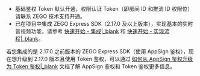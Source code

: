 - 基础鉴权 Token 默认开通，权限认证 Token（即房间 ID 和推流 ID 权限位）请联系 ZEGO 技术支持开通。
- 已在项目中集成 ZEGO Express SDK（2.17.0 及以上版本），实现基本的实时音视频功能，请参考 [快速开始 - 集成\|_blank](!Integration/SDK_Integration) 和 [快速开始 - 实现流程\|_blank](!Integration/Solution_Implementation)。

<div class="mk-warning">

若您集成的是 2.17.0 之前版本的 ZEGO Express SDK（使用 AppSign 鉴权），现在想升级到 2.17.0 版本且使用 Token 鉴权，可以通过 [如何从 AppSign 鉴权升级为 Token 鉴权\|_blank](https://doc-zh.zego.im/faq/token_upgrade) 文档了解 AppSign 鉴权和 Token 鉴权更多信息。

</div>






















